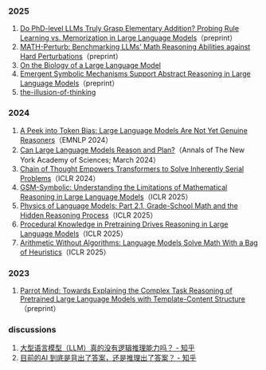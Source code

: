 ### 2025
1. [Do PhD-level LLMs Truly Grasp Elementary Addition? Probing Rule Learning vs. Memorization in Large Language Models](https://arxiv.org/abs/2504.05262)（preprint）
2. [MATH-Perturb: Benchmarking LLMs' Math Reasoning Abilities against Hard Perturbations](https://arxiv.org/abs/2502.06453)（preprint）
3. [On the Biology of a Large Language Model](https://transformer-circuits.pub/2025/attribution-graphs/biology.html)
4. [Emergent Symbolic Mechanisms Support Abstract Reasoning in Large Language Models](https://arxiv.org/abs/2502.20332)（preprint）
5. [the-illusion-of-thinking](https://ml-site.cdn-apple.com/papers/the-illusion-of-thinking.pdf)


### 2024

1. [A Peek into Token Bias: Large Language Models Are Not Yet Genuine Reasoners](https://arxiv.org/abs/2406.11050)（EMNLP 2024）
2. [Can Large Language Models Reason and Plan?](https://arxiv.org/abs/2403.04121)（Annals of The New York Academy of Sciences; March 2024）
3. [Chain of Thought Empowers Transformers to Solve Inherently Serial Problems](https://arxiv.org/abs/2402.12875)（ICLR 2024）
4. [GSM-Symbolic: Understanding the Limitations of Mathematical Reasoning in Large Language Models](https://arxiv.org/abs/2410.05229)（ICLR 2025）
5. [Physics of Language Models: Part 2.1, Grade-School Math and the Hidden Reasoning Process](https://arxiv.org/abs/2407.20311)（ICLR 2025）
6. [Procedural Knowledge in Pretraining Drives Reasoning in Large Language Models](https://arxiv.org/abs/2411.12580v2)（ICLR 2025）
7. [Arithmetic Without Algorithms: Language Models Solve Math With a Bag of Heuristics](https://arxiv.org/abs/2410.21272)（ICLR 2025）

### 2023
1. [Parrot Mind: Towards Explaining the Complex Task Reasoning of Pretrained Large Language Models with Template-Content Structure](https://arxiv.org/abs/2310.05452)（preprint）

### discussions

1. [大型语言模型（LLM）真的没有逻辑推理能力吗？ - 知乎](https://www.zhihu.com/question/851979903)
2. [目前的AI 到底是背出了答案，还是推理出了答案？ - 知乎](https://www.zhihu.com/question/1143876179/answer/11151436985)
